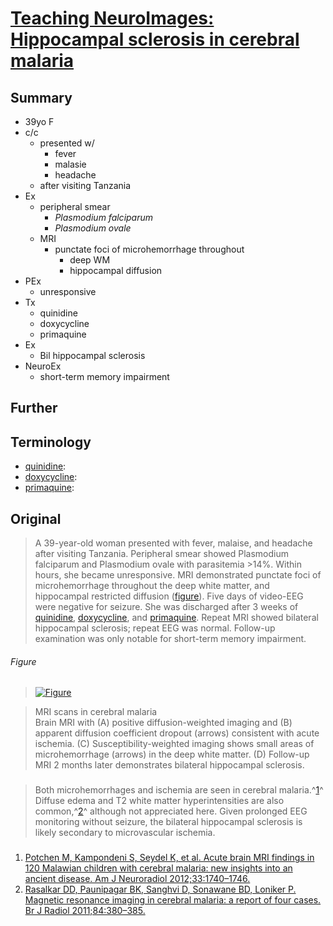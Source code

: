 <!--
Filename: 	2019-07-01_39F.md
Project: 	/Users/shume/Developer/physician/Neurol/TNI
Author: 	shumez <https://github.com/shumez>
Created: 	2019-07-02 14:01:3
Modified: 	2019-07-02 14:17:26
-----
Copyright (c) 2019 shumez
-->

# [Teaching NeuroImages: Hippocampal sclerosis in cerebral malaria][2019_KurzweilArielle_BrewingtonDanielle_LillemoeKaitlyn]

## Summary

- 39yo F
- c/c
    - presented w/ 
        - fever
        - malasie 
        - headache
    - after visiting Tanzania
- Ex
    - peripheral smear
        - *Plasmodium falciparum*
        - *Plasmodium ovale*
    - MRI
        - punctate foci of microhemorrhage throughout 
            - deep WM
            - hippocampal diffusion
- PEx
    - unresponsive
- Tx
    - quinidine
    - doxycycline
    - primaquine
- Ex
    - Bil hippocampal sclerosis
- NeuroEx
    - short-term memory impairment


## Further

## Terminology

- [quinidine]: 
- [doxycycline]: 
- [primaquine]: 

## Original

> A 39-year-old woman presented with fever, malaise, and headache after visiting Tanzania. Peripheral smear showed Plasmodium falciparum and Plasmodium ovale with parasitemia >14%. Within hours, she became unresponsive. MRI demonstrated punctate foci of microhemorrhage throughout the deep white matter, and hippocampal restricted diffusion ([figure](#figure)). Five days of video-EEG were negative for seizure. She was discharged after 3 weeks of [quinidine], [doxycycline], and [primaquine]. Repeat MRI showed bilateral hippocampal sclerosis; repeat EEG was normal. Follow-up examination was only notable for short-term memory impairment.

###### Figure

> [![Figure][fig]][fig]

> MRI scans in cerebral malaria  
> Brain MRI with (A) positive diffusion-weighted imaging and (B) apparent diffusion coefficient dropout (arrows) consistent with acute ischemia. (C) Susceptibility-weighted imaging shows small areas of microhemorrhage (arrows) in the deep white matter. (D) Follow-up MRI 2 months later demonstrates bilateral hippocampal sclerosis.

###

> Both microhemorrhages and ischemia are seen in cerebral malaria.^[1]^ Diffuse edema and T2 white matter hyperintensities are also common,^[2]^ although not appreciated here. Given prolonged EEG monitoring without seizure, the bilateral hippocampal sclerosis is likely secondary to microvascular ischemia.

### 

1. [Potchen M, Kampondeni S, Seydel K, et al. Acute brain MRI findings in 120 Malawian children with cerebral malaria: new insights into an ancient disease. Am J Neuroradiol 2012;33:1740–1746.][1]
2. [Rasalkar DD, Paunipagar BK, Sanghvi D, Sonawane BD, Loniker P. Magnetic resonance imaging in cerebral malaria: a report of four cases. Br J Radiol 2011;84:380–385.][2]

## 

<!-- ref -->
[2019_KurzweilArielle_BrewingtonDanielle_LillemoeKaitlyn]: https://n.neurology.org/content/93/1/e112

[1]: http://www.ajnr.org/content/ajnr/33/9/1740.full.pdf "Potchen, M.J., Kampondeni, S.D., Seydel, K.B., Birbeck, G.L., Hammond, C.A., Bradley, W.G., DeMarco, J.K., Glover, S.J., Ugorji, J.O., Latourette, M.T. and Siebert, J.E., 2012. Acute brain MRI findings in 120 Malawian children with cerebral malaria: new insights into an ancient disease. American Journal of Neuroradiology, 33(9), pp.1740-1746."
[2]: https://www.ncbi.nlm.nih.gov/pmc/articles/PMC3473476/ "Rasalkar, D.D., Paunipagar, B.K., Sanghvi, D., Sonawane, B.D. and Loniker, P., 2011. Magnetic resonance imaging in cerebral malaria: a report of four cases. The British journal of radiology, 84(1000), pp.380-385."

<!-- fig -->
[fig]: https://n.neurology.org/content/neurology/93/1/e112/F1.medium.gif ""

<!-- term -->
[quinidine]: # ""
[doxycycline]: # ""
[primaquine]: # ""
